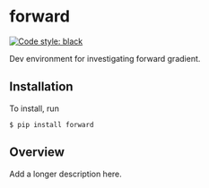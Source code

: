 # forward

[![Code style: black](https://img.shields.io/badge/code%20style-black-000000.svg)](https://github.com/psf/black)

Dev environment for investigating forward gradient.

## Installation

To install, run

```
$ pip install forward
```

## Overview

Add a longer description here.
